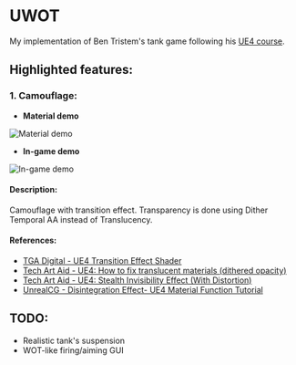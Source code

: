 # UWOT
My implementation of Ben Tristem's tank game following his [UE4 course](https://www.udemy.com/unrealcourse/).

## Highlighted features:

### 1. Camouflage:

- **Material demo**

![Material demo](https://github.com/megafirzen/UWOT/blob/master/RawContent/Images/Demo_Camo001.gif "Material demo")

- **In-game demo**

![In-game demo](https://github.com/megafirzen/UWOT/blob/master/RawContent/Images/Demo_Camo002.gif "In-game demo")

#### Description:
Camouflage with transition effect. Transparency is done using Dither Temporal AA instead of Translucency.

#### References:
- [TGA Digital - UE4 Transition Effect Shader](https://youtu.be/_vGLVXHEQDQ)
- [Tech Art Aid - UE4: How to fix translucent materials (dithered opacity)](https://youtu.be/ieHpTG_P8Q0)
- [Tech Art Aid - UE4: Stealth Invisibility Effect (With Distortion)](https://youtu.be/9ZawosRVZrs)
- [UnrealCG - Disintegration Effect- UE4 Material Function Tutorial](https://youtu.be/gldIJGqlWf0)
## TODO:
- Realistic tank's suspension
- WOT-like firing/aiming GUI
